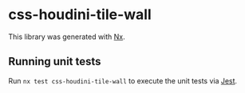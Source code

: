 # css-houdini-tile-wall

This library was generated with [Nx](https://nx.dev).

## Running unit tests

Run `nx test css-houdini-tile-wall` to execute the unit tests via [Jest](https://jestjs.io).
